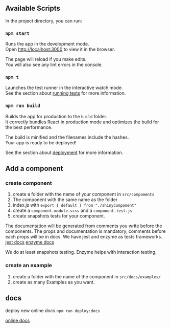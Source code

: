 ## Available Scripts

In the project directory, you can run:

### `npm start`

Runs the app in the development mode.<br />
Open [http://localhost:3000](http://localhost:3000) to view it in the browser.

The page will reload if you make edits.<br />
You will also see any lint errors in the console.

### `npm t`

Launches the test runner in the interactive watch mode.<br />
See the section about [running tests](https://facebook.github.io/create-react-app/docs/running-tests) for more information.

### `npm run build`

Builds the app for production to the `build` folder.<br />
It correctly bundles React in production mode and optimizes the build for the best performance.

The build is minified and the filenames include the hashes.<br />
Your app is ready to be deployed!

See the section about [deployment](https://facebook.github.io/create-react-app/docs/deployment) for more information.

## Add a component

### create component
1. create a folder with the name of your component in `src/compoments`
2. The component with the same name as the folder
3. index.js with `export { default } from "./shinyCompoment"`
4. create a `component.module.scss` and a `component.test.js`
5. create snapshots tests for your component.

The documentation will be generated from comments you write before the components.
The props and documentation is mandatory, comments before each props will be in docs.
We have jest and enzyme as tests frameworks. 
    [jest docs](https://jestjs.io/docs/en/getting-started)
    [enzyme docs](https://enzymejs.github.io/enzyme/docs/api/)
    
We do at least snapshots testing.
Enzyme helps with interaction testing.

### create an example
1. create a folder with the name of the component in `src/docs/examples/`
2. create as many Examples as you want.

## docs

deploy new online docs `npm run deploy:docs`

[online docs](https://yoctu.github.io/redspher-react-components/)
